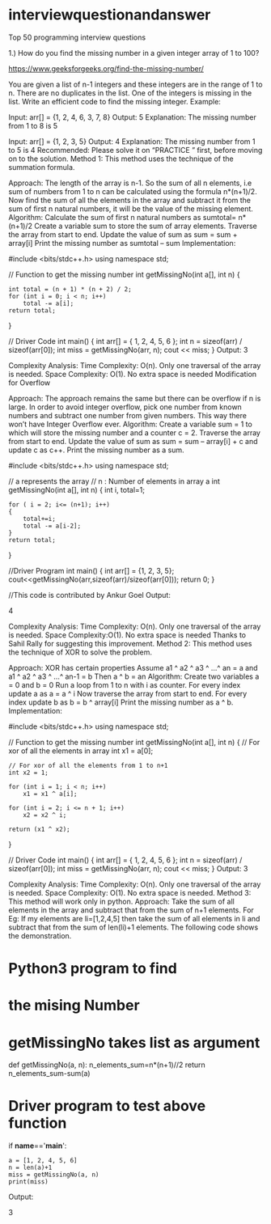 # interviewquestionandanswer
Top 50 programming interview questions

1.) How do you find the missing number in a given integer array of 1 to 100?

https://www.geeksforgeeks.org/find-the-missing-number/

You are given a list of n-1 integers and these integers are in the range of 1 to n. There are no duplicates in the list. One of the integers is missing in the list. Write an efficient code to find the missing integer.
Example: 

Input: arr[] = {1, 2, 4, 6, 3, 7, 8}
Output: 5
Explanation: The missing number from 1 to 8 is 5

Input: arr[] = {1, 2, 3, 5}
Output: 4
Explanation: The missing number from 1 to 5 is 4
Recommended: Please solve it on “PRACTICE ” first, before moving on to the solution.
Method 1: This method uses the technique of the summation formula. 

Approach: The length of the array is n-1. So the sum of all n elements, i.e sum of numbers from 1 to n can be calculated using the formula n*(n+1)/2. Now find the sum of all the elements in the array and subtract it from the sum of first n natural numbers, it will be the value of the missing element.
Algorithm: 
Calculate the sum of first n natural numbers as sumtotal= n*(n+1)/2
Create a variable sum to store the sum of array elements.
Traverse the array from start to end.
Update the value of sum as sum = sum + array[i]
Print the missing number as sumtotal – sum
Implementation:

#include <bits/stdc++.h>
using namespace std;
 
// Function to get the missing number
int getMissingNo(int a[], int n)
{
 
    int total = (n + 1) * (n + 2) / 2;
    for (int i = 0; i < n; i++)
        total -= a[i];
    return total;
}
 
// Driver Code
int main()
{
    int arr[] = { 1, 2, 4, 5, 6 };
    int n = sizeof(arr) / sizeof(arr[0]);
    int miss = getMissingNo(arr, n);
    cout << miss;
}
Output: 
3
 

Complexity Analysis: 
Time Complexity: O(n). 
Only one traversal of the array is needed.
Space Complexity: O(1). 
No extra space is needed
Modification for Overflow  

Approach: The approach remains the same but there can be overflow if n is large. In order to avoid integer overflow, pick one number from known numbers and subtract one number from given numbers. This way there won’t have Integer Overflow ever.
Algorithm: 
Create a variable sum = 1 to which will store the missing number and a counter c = 2.
Traverse the array from start to end.
Update the value of sum as sum = sum – array[i] + c and update c as c++.
Print the missing number as a sum.

#include <bits/stdc++.h>
using namespace std;
 
// a represents the array
// n : Number of elements in array a
int getMissingNo(int a[], int n) 
{ 
    int i, total=1; 
     
    for ( i = 2; i<= (n+1); i++)
    {
        total+=i;
        total -= a[i-2];
    }
    return total; 
} 
 
//Driver Program
int main() {
    int arr[] = {1, 2, 3, 5};
    cout<<getMissingNo(arr,sizeof(arr)/sizeof(arr[0]));
    return 0;
}
 
//This code is contributed by Ankur Goel
Output: 


4
 

Complexity Analysis: 
Time Complexity: O(n). 
Only one traversal of the array is needed.
Space Complexity:O(1). 
No extra space is needed
Thanks to Sahil Rally for suggesting this improvement.
Method 2: This method uses the technique of XOR to solve the problem.  

Approach: 
XOR has certain properties 
Assume a1 ^ a2 ^ a3 ^ …^ an = a and a1 ^ a2 ^ a3 ^ …^ an-1 = b
Then a ^ b = an
Algorithm: 
Create two variables a = 0 and b = 0
Run a loop from 1 to n with i as counter.
For every index update a as a = a ^ i
Now traverse the array from start to end.
For every index update b as b = b ^ array[i]
Print the missing number as a ^ b.
Implementation:

#include <bits/stdc++.h>
using namespace std;
 
// Function to get the missing number
int getMissingNo(int a[], int n)
{
    // For xor of all the elements in array
    int x1 = a[0];
 
    // For xor of all the elements from 1 to n+1
    int x2 = 1;
 
    for (int i = 1; i < n; i++)
        x1 = x1 ^ a[i];
 
    for (int i = 2; i <= n + 1; i++)
        x2 = x2 ^ i;
 
    return (x1 ^ x2);
}
 
// Driver Code
int main()
{
    int arr[] = { 1, 2, 4, 5, 6 };
    int n = sizeof(arr) / sizeof(arr[0]);
    int miss = getMissingNo(arr, n);
    cout << miss;
}
Output: 
3
 

Complexity Analysis: 
Time Complexity: O(n). 
Only one traversal of the array is needed.
Space Complexity: O(1). 
No extra space is needed.
Method 3: This method will work only in python. 
Approach: 
Take the sum of all elements in the array and subtract that from the sum of n+1 elements. For Eg: 
If my elements are li=[1,2,4,5] then take the sum of all elements in li and subtract that from the sum of len(li)+1 elements. The following code shows the demonstration. 


# Python3 program to find
# the mising Number
# getMissingNo takes list as argument 
def getMissingNo(a, n):
    n_elements_sum=n*(n+1)//2
    return n_elements_sum-sum(a)
 
 
# Driver program to test above function
if __name__=='__main__':
 
    a = [1, 2, 4, 5, 6]
    n = len(a)+1
    miss = getMissingNo(a, n) 
    print(miss)
Output:

3
